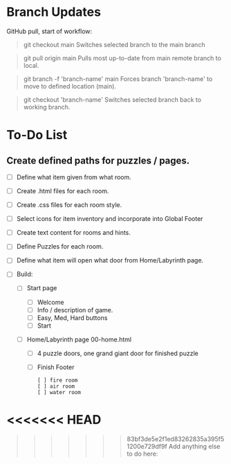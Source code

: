 # Branch Updates

GitHub pull, start of workflow:

> git checkout main
> Switches selected branch to the main branch

> git pull origin main
> Pulls most up-to-date from main remote branch to local.

> git branch -f 'branch-name' main
> Forces branch 'branch-name' to move to defined location (main).

> git checkout 'branch-name'
> Switches selected branch back to working branch.

# To-Do List

## Create defined paths for puzzles / pages.

- [ ] Define what item given from what room.
- [ ] Create .html files for each room.
- [ ] Create .css files for each room style.
- [ ] Select icons for item inventory and incorporate into Global Footer
- [ ] Create text content for rooms and hints.
- [ ] Define Puzzles for each room.
- [ ] Define what item will open what door from Home/Labyrinth page.
- [ ] Build:

  - [ ] Start page
    - [ ] Welcome
    - [ ] Info / description of game.
    - [ ] Easy, Med, Hard buttons
    - [ ] Start
  - [ ] Home/Labyrinth page 00-home.html

    - [ ] 4 puzzle doors, one grand giant door for finished puzzle
    - [ ] Finish Footer

          [ ] fire room
          [ ] air room
          [ ] water room

<<<<<<< HEAD
=======

>>>>>>> 83bf3de5e2f1ed83262835a395f51200e729df9f
Add anything else to do here:
